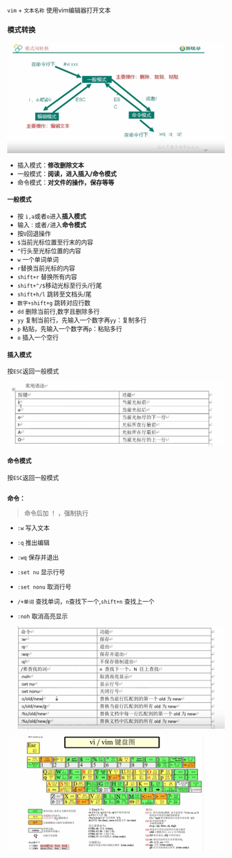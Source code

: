 `vim` + `文本名称` 使用vim编辑器打开文本

### 模式转换

![](assets/3_vim编辑器.md673.0447652.png)

* 插入模式：**修改删除文本**
* 一般模式：**阅读，进入插入/命令模式**
* 命令模式：**对文件的操作，保存等等**

#### 一般模式

* 按 `i,a`或者`o`进入**插入模式**
* 输入`：`或者`/`进入**命令模式**
* 按`U`回退操作
* `$`当前光标位置至行末的内容
* `^`行头至光标位置的内容
* `w` 一个单词单词
* `r`替换当前光标的内容
* `shift+r` 替换所有内容
* `shift+^/$`移动光标至行头/行尾
* `shift+h/l` 跳转至文档头/尾
* `数字+shift+g` 跳转对应行数
* `dd` 删除当前行,数字且删除多行
* `yy` 复制当前行，先输入一个数字再`yy`：复制多行
* `p` 粘贴，先输入一个数字再`p`：粘贴多行
* `o` 插入一个空行

#### 插入模式

按`ESC`返回一般模式

![](assets/3_vim编辑器.md3808.5854482.png)

#### 命令模式

按`ESC`返回一般模式

```

```

**命令：**

> 命令后加 ！ ，强制执行

* `:w` 写入文本
* `:q` 推出编辑
* `:wq` 保存并退出
* `:set nu` 显示行号
* `:set nonu` 取消行号
* `/+单词` 查找单词，`n`查找下一个,`shift+n` 查找上一个
* `:noh` 取消高亮显示

  ![](assets/3_vim编辑器.md4764.8993817.png)

![](assets/3_vim编辑器.md4796.7884675.png)

